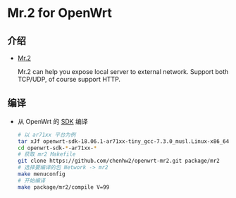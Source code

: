 Mr.2 for OpenWrt
===

介绍
---
 - [Mr.2][M]

   Mr.2 can help you expose local server to external network. Support both TCP/UDP, of course support HTTP.


编译
---

 - 从 OpenWrt 的 [SDK][S] 编译

   ```bash
   # 以 ar71xx 平台为例
   tar xJf openwrt-sdk-18.06.1-ar71xx-tiny_gcc-7.3.0_musl.Linux-x86_64.tar.xz
   cd openwrt-sdk-*-ar71xx-*
   # 获取 mr2 Makefile
   git clone https://github.com/chenhw2/openwrt-mr2.git package/mr2
   # 选择要编译的包 Network -> mr2
   make menuconfig
   # 开始编译
   make package/mr2/compile V=99
   ```


  [S]: https://openwrt.org/docs/guide-developer/using_the_sdk#obtain_the_sdk
  [M]: https://github.com/txthinking/mr2
